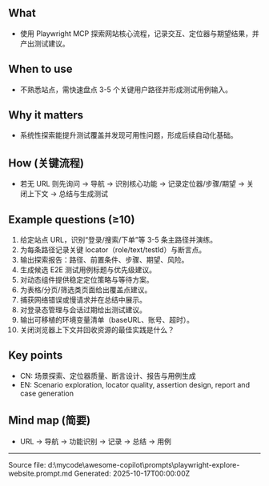## What
- 使用 Playwright MCP 探索网站核心流程，记录交互、定位器与期望结果，并产出测试建议。

## When to use
- 不熟悉站点，需快速盘点 3-5 个关键用户路径并形成测试用例输入。

## Why it matters
- 系统性探索能提升测试覆盖并发现可用性问题，形成后续自动化基础。

## How (关键流程)
- 若无 URL 则先询问 → 导航 → 识别核心功能 → 记录定位器/步骤/期望 → 关闭上下文 → 总结与生成测试

## Example questions (≥10)
1. 给定站点 URL，识别“登录/搜索/下单”等 3-5 条主路径并演练。
2. 为每条路径记录关键 locator（role/text/testId）与断言点。
3. 输出探索报告：路径、前置条件、步骤、期望、风险。
4. 生成候选 E2E 测试用例标题与优先级建议。
5. 对动态组件提供稳定定位策略与等待方案。
6. 为表格/分页/筛选类页面给出覆盖点建议。
7. 捕获网络错误或慢请求并在总结中展示。
8. 对登录态管理与会话过期给出测试建议。
9. 输出可移植的环境变量清单（baseURL、账号、超时）。
10. 关闭浏览器上下文并回收资源的最佳实践是什么？

## Key points
- CN: 场景探索、定位器质量、断言设计、报告与用例生成
- EN: Scenario exploration, locator quality, assertion design, report and case generation

## Mind map (简要)
- URL → 导航 → 功能识别 → 记录 → 总结 → 用例

---
Source file: d:\mycode\awesome-copilot\prompts\playwright-explore-website.prompt.md
Generated: 2025-10-17T00:00:00Z
